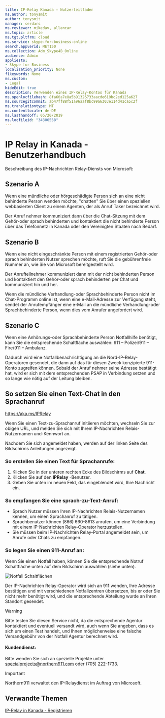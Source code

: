 ```yaml
---
title: IP-Relay Kanada – Nutzerleitfaden
ms.author: tonysmit
author: tonysmit
manager: serdars
ms.reviewer: mikedav, allancar
ms.topic: article
ms.tgt.pltfrm: cloud
ms.service: skype-for-business-online
search.appverid: MET150
ms.collection: Adm_Skype4B_Online
audience: Admin
appliesto:
- Skype for Business
localization_priority: None
f1keywords: None
ms.custom:
- Legal
hideEdit: true
description: Verwenden eines IP-Relay-Kontos für Kanada
ms.openlocfilehash: 8fa60a7e8a5b91326733aacde610bc2ed125a627
ms.sourcegitcommit: ab47ff88f51a96aaf8bc99a6303e114d41ca5c2f
ms.translationtype: MT
ms.contentlocale: de-DE
ms.lasthandoff: 05/20/2019
ms.locfileid: "34306558"
---
```

# <a name="ip-relay-in-canada---user-guide"></a>IP Relay in Kanada - Benutzerhandbuch

Beschreibung des IP-Nachrichten Relay-Diensts von Microsoft:

## <a name="scenario-a"></a>Szenario A
Wenn eine mündliche oder hörgeschädigte Person sich an eine nicht behinderte Person wenden möchte, "chatten" Sie über einen speziellen webbasierten Client zu einem Agenten, der als Anruf Taker bezeichnet wird.

Der Anruf nehmer kommuniziert dann über die Chat-Sitzung mit dem Gehör-oder sprach behinderten und kontaktiert die nicht behinderte Person über das Telefonnetz in Kanada oder den Vereinigten Staaten nach Bedarf.

## <a name="scenario-b"></a>Szenario B
Wenn eine nicht eingeschränkte Person mit einem registrierten Gehör-oder sprach behinderten Nutzer sprechen möchte, ruft Sie die gebührenfreie Nummer an, wie Sie von Microsoft bereitgestellt wird.

Der Anrufteilnehmer kommuniziert dann mit der nicht behinderten Person und kontaktiert den Gehör-oder sprach behinderten per Chat und kommuniziert hin und her.

Wenn die mündliche Verhandlung-oder Sprachbehinderte Person nicht im Chat-Programm online ist, wenn eine e-Mail-Adresse zur Verfügung steht, sendet der Anrufempfänger eine e-Mail an die mündliche Verhandlung-oder Sprachbehinderte Person, wenn dies vom Anrufer angefordert wird.

## <a name="scenario-c"></a>Szenario C
Wenn eine Anhörungs-oder Sprachbehinderte Person Notfallhilfe benötigt, kann Sie die entsprechende Schaltfläche auswählen: 911 – Polizei/911 – Fire/911 – Ambulanz.

Dadurch wird eine Notfallbenachrichtigung an die Nord-IP-Relay-Operatoren gesendet, die dann auf das für diesen Zweck konzipierte 911-Konto zugreifen können. Sobald der Anruf nehmer seine Adresse bestätigt hat, wird er sich mit dem entsprechenden PSAP in Verbindung setzen und so lange wie nötig auf der Leitung bleiben.

## <a name="how-to-place-a-text-chat-to-voice-call"></a>So setzen Sie einen Text-Chat in den Sprachanruf

https://aka.ms/IPRelay

Wenn Sie einen Text-zu-Sprachanruf initiieren möchten, wechseln Sie zur obigen URL, und melden Sie sich mit Ihrem IP-Nachrichten Relais-Nutzernamen und-Kennwort an.

Nachdem Sie sich angemeldet haben, werden auf der linken Seite des Bildschirms Anleitungen angezeigt.

### <a name="how-to-make-a-text-to-voice-call"></a>So erstellen Sie einen Text für Sprachanrufe:
1. Klicken Sie in der unteren rechten Ecke des Bildschirms auf **Chat**.
2. Klicken Sie auf den **IPRelay** -Benutzer.
3. Geben Sie unten im neuen Feld, das eingeblendet wird, Ihre Nachricht ein.

### <a name="how-to-receive-a-voice-to-text-call"></a>So empfangen Sie eine sprach-zu-Text-Anruf:
- Sprach Nutzer müssen Ihren IP-Nachrichten Relais-Nutzernamen kennen, um einen Sprachanruf zu tätigen.
- Sprachbenutzer können (866) 660-8613 anrufen, um eine Verbindung mit einem IP-Nachrichten Relay-Operator herzustellen.
- Sie müssen beim IP-Nachrichten Relay-Portal angemeldet sein, um Anrufe oder Chats zu empfangen.

### <a name="how-to-place-a-911-call"></a>So legen Sie einen 911-Anruf an:
Wenn Sie einen Notfall haben, können Sie die entsprechende Notruf Schaltfläche unten auf dem Bildschirm auswählen (siehe unten).

![Notfall Schaltflächen](../images/ip-relay-emergency-buttons.png)

Der IP-Nachrichten Relay-Operator wird sich an 911 wenden, Ihre Adresse bestätigen und mit verschiedenen Notfallzentren übersetzen, bis er oder Sie nicht mehr benötigt wird, und die entsprechende Abteilung wurde an Ihren Standort gesendet.

> [!WARNING]
> Bitte testen Sie diesen Service nicht, da die entsprechende Agentur kontaktiert und eventuell versandt wird, auch wenn Sie angeben, dass es sich um einen Test handelt, und Ihnen möglicherweise eine falsche Versandgebühr von der Notfall Agentur berechnet wird.

#### <a name="customer-support"></a>Kundendienst:
Bitte wenden Sie sich an spezielle Projekte unter [specialprojects@northern911.com](mailto:specialprojects@northern911.com) oder (705) 222-1733.

> [!IMPORTANT]
> Northern911 verwaltet den IP-Relaydienst im Auftrag von Microsoft.

## <a name="related-topics"></a>Verwandte Themen

[IP-Relay in Kanada - Registrieren](ip-relay-canada-email-signup.md)






